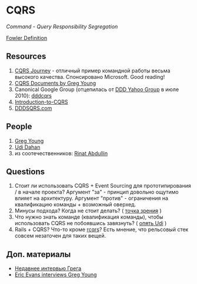 # CQRS 
_Command - Query Responsibility Segregation_

[Fowler Definition](http://martinfowler.com/bliki/CQRS.html)

## Resources
1. [CQRS Journey](http://aka.ms/cqrs) - отличный пример командной работы весьма высокого качества. Спонсировано Microsoft. Good reading! 
2. [CQRS Documents by Greg Young](http://cqrs.files.wordpress.com/2010/11/cqrs_documents.pdf)
3. Canonical Google Group (отцепилась от [DDD Yahoo Group](http://groups.yahoo.com/neo/groups/domaindrivendesign/info) в июле 2010): [dddcqrs](https://groups.google.com/forum/#!forum/dddcqrs)
4. [Introduction-to-CQRS](http://www.codeproject.com/Articles/555855/Introduction-to-CQRS)
5. [DDDSQRS.com](http://cqrs.wordpress.com/)

## People
1. [Greg Young](http://goodenoughsoftware.net/about/)
1. [Udi Dahan](http://www.udidahan.com/about/)
1. из соотечественников: [Rinat Abdullin](http://abdullin.com/)

## Questions

1. Стоит ли использовать CQRS + Event Sourcing для прототипирования / в начале проекта? Аргумент "за" - принцип довольно ощутимо влияет на архитектуру. Аргумент "против" - ограничения на квалификацию команды + возможный оверхед.
2. Минусы подхода? Когда не стоит делать? ( [точка зрения](http://www.udidahan.com/2011/04/22/when-to-avoid-cqrs/) )
3. Что нужно знать команде (квалификация команды), чтобы использовать CQRS не побоявшись завязнуть? ( [опять Udi](http://www.udidahan.com/2011/10/02/why-you-should-be-using-cqrs-almost-everywhere%E2%80%A6/) )
4. Rails + CQRS? Что-то кроме [rcqrs](https://github.com/slashdotdash/rcqrs)? Есть мнение, что рельсовый стек совсем незаточен для таких вещей. 

## Доп. материалы
* [Недавнее интервью Грега](http://www.daxx.com/article/gregory-young-interview)
* [Eric Evans interviews Greg Young](http://www.infoq.com/interviews/Architecture-Eric-Evans-Interviews-Greg-Young)
